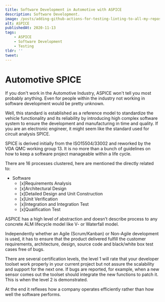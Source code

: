 ```yaml
---
title: Software Development in Automotive with ASPICE
description: Software Development. 
image: /posts/adding-github-actions-for-testing-linting-to-all-my-repositories/checks_passed.jpg
alt: ASPICE
publishedAt: 2020-11-13
tags: 
    - ASPICE
    - Software Development
    - Testing
tldr: ''
tweet: 
---
```


# Automotive SPICE

If you don't work in the Automotive Industry, ASPICE won't tell you most probably anything.
Even for people within the industry not working in software development would be pretty unknown.

Well, this standard is established as a reference model to standardize the vehicle functionality and its reliability by introducing high complex software system to ensure the development and manufacturing in time and quality. If you are an electronic engineer, it might seem like the standard used for circuit analysis SPICE. 

SPICE is derived initially from the ISO15504/33002 and reworked by the VDA QMC working group 13. It is no more than a bunch of guidelines on how to keep a software project manageable within a life cycle.

There are 16 processes clustered, here are mentioned the directly related to:

* Software 
	* [x]Requirements Analysis
	* [x]Architectural Design
	* [x]Detailed Design and Unit Construction
	* [x]Unit Verification
	* [x]Integration and Integration Test
	* [x]Qualification Test
	
ASPICE has a high level of abstraction and doesn’t describe process to any concrete ALM lifecycle model like V- or Waterfall model.

Independently whether an Agile (Scrum/Kanban) or Non-Agile development is used, it has to ensure that the product delivered fulfill the customer requirements, architecture, design, source code and black/white box test cases free of bugs.

There are several certification levels, the level 1 will rate that your developer toolset work properly in your current project but not assure the scalability and support for the next one. If bugs are reported, for example, when a new sensor comes out the toolset should integrate the new functions to patch it. This is when the level 2 is demonstrated. 

At the end it reflexes how a company operates efficiently rather than how well the software performs.